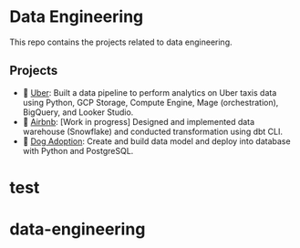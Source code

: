 # Data Engineering

This repo contains the projects related to data engineering.

## Projects

- 🚗 [Uber](https://github.com/katiehuangx/data-engineering/tree/main/Uber%20Project): Built a data pipeline to perform analytics on Uber taxis data using Python, GCP Storage, Compute Engine, Mage (orchestration), BigQuery, and Looker Studio.
- 🏡 [Airbnb](https://github.com/katiehuangx/data-engineering/tree/main/Airbnb%20Project): [Work in progress] Designed and implemented data warehouse (Snowflake) and conducted transformation using dbt CLI.
- 🐶 [Dog Adoption](https://github.com/katiehuangx/data-engineering/tree/main/Dog%20Adoption): Create and build data model and deploy into database with Python and PostgreSQL.
# test
# data-engineering
